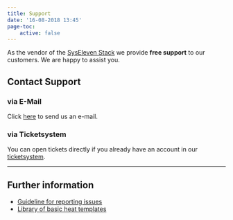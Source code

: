 ```yaml
---
title: Support
date: '16-08-2018 13:45'
page-toc:
    active: false
---
```


As the vendor of the [SysEleven Stack](https://www.syseleven.de/produkte-services/syseleven-stack/) we provide **free support** to our customers. We are happy to assist you.

## Contact Support

### via E-Mail

Click <a href="mailto:cloudsupport@syseleven.de?subject=# Problem description&body=Problem%20Status%3A%0Aongoing%20/%20occasionally%20/%20regularly%0A%0ATime%20and%20Date%20of%20first%20occurrence%3A%0ADD.MM.YYYY%20-%20HH%3AMM%3ASS%0A%0ATime%20and%20Date%20of%20last%20occurrence%3A%0ADD.MM.YYYY%20-%20HH%3AMM%3ASS%0A%0AID%28s%29%20of%20affected%20instance%28s%29%3A%0A-%20%23ID%0A-%20%23ID%0A%0AID%28s%29%20Stack%28s%29%20affected%20%28if%20used%29%3A%0A-%20%23ID%0A-%20%23ID%0A%0AProblem%20description%3A%0A-%20What%20happened%3F%0A-%20What%20did%20you%20expect%20to%20happen%3F%0A%0A-%20How%20often%20does%20the%20problem%20occur%3F%0A-%20Does%20the%20problem%20occur%20under%20specific%20circumstances%3F%0A-%20Suggestions%20on%20how%20to%20reproduce%20the%20problem%3F">here</a> to send us an e-mail.

### via Ticketsystem

You can open tickets directly if you already have an account in our [ticketsystem](https://helpdesk.syseleven.de/).

---

## Further information

* [Guideline for reporting issues](01.issue-reporting-guideline/default.en.md)
* [Library of basic heat templates](https://github.com/syseleven/heat-examples)